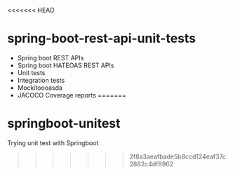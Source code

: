 <<<<<<< HEAD
# spring-boot-rest-api-unit-tests

- Spring boot REST APIs
- Spring boot HATEOAS REST APIs
- Unit tests
- Integration tests
- Mockitoooasda
- JACOCO Coverage reports
=======
# springboot-unitest
Trying unit test with Springboot
>>>>>>> 2f8a3aeafbade5b8ccd124eaf37c2882c4df8962

